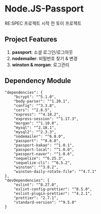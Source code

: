 # Node.JS-Passport

RE:SPEC 프로젝트 시작 전 토이 프로젝트

## Project Features

1. **passport**: 소셜 로그인/로그아웃
2. **nodemailer**: 비밀번호 찾기 & 변경
3. **winston & morgan**: 로그관리

## Dependency Module

```
"dependencies": {
    "bcrypt": "^5.1.0",
    "body-parser": "^1.20.1",
    "config": "^3.3.8",
    "cors": "^2.8.5",
    "express": "^4.18.2",
    "express-session": "^1.17.3",
    "morgan": "^1.10.0",
    "mysql": "^2.18.1",
    "mysql2": "^2.3.3",
    "nodemailer": "^6.8.0",
    "passport": "^0.6.0",
    "passport-kakao": "^1.0.1",
    "passport-local": "^1.0.0",
    "passport-naver": "^1.0.6",
    "sequelize": "^6.25.3",
    "sequelize-cli": "^6.5.2",
    "winston": "^3.8.2",
    "winston-daily-rotate-file": "^4.7.1"
},
"devDependencies": {
    "eslint": "^8.27.0",
    "eslint-config-prettier": "^8.5.0",
    "eslint-plugin-prettier": "^4.2.1",
    "prettier": "2.7.1",
    "standard-version": "^9.5.0"
}
```
